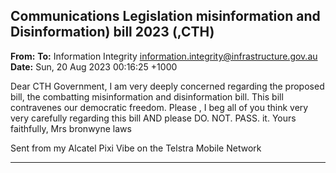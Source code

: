## Communications Legislation misinformation and Disinformation) bill 2023 (,CTH)

**From:**
**To:** Information Integrity [<information.integrity@infrastructure.gov.au>](mailto:information.integrity@infrastructure.gov.au)
**Date:** Sun, 20 Aug 2023 00:16:25 +1000

Dear CTH Government, I am very deeply concerned regarding the proposed bill, the combatting misinformation and
disinformation bill. This bill contravenes our democratic freedom. Please , I beg all of you think very very carefully
regarding this bill AND please DO. NOT. PASS. it. Yours faithfully, Mrs bronwyne laws

Sent from my Alcatel Pixi Vibe on the Telstra Mobile Network


-----

